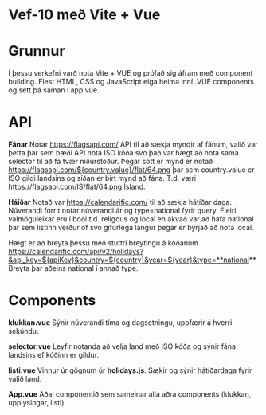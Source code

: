 # Vef-10 með Vite + Vue

# Grunnur
Í þessu verkefni varð nota Vite + VUE og prófað sig áfram með component building.
Flest HTML, CSS og JavaScript eiga heima inní .VUE components og sett þá saman í app.vue.

# API

**Fánar**
Notar https://flagsapi.com/ API til að sækja myndir af fánum, valið var þetta þar sem bæði API nota ISO kóða svo það var hægt að nota sama selector til að fá tvær niðurstöður.
Þegar sótt er mynd er notað https://flagsapi.com/${country.value}/flat/64.png þar sem country.value er ISO gildi landsins og síðan er birt mynd að fána.
T.d. væri https://flagsapi.com/IS/flat/64.png Ísland.


**Háíðar**
Notað var https://calendarific.com/ til að sækja hátíðar daga. Núverandi forrit notar núverandi ár og type=national fyrir query. Fleiri valmöguleikar eru í boði t.d. religous og local en ákvað var að hafa national þar sem listinn verður of svo gífurlega langur þegar er byrjað að nota local.

Hægt er að breyta þessu með stuttri breytingu á kóðanum https://calendarific.com/api/v2/holidays?&api_key=${apiKey}&country=${country}&year=${year}&type=**national**
Breyta þar aðeins national í annað type.

# Components

**klukkan.vue**
Sýnir núverandi tíma og dagsetningu, uppfærir á hverri sekúndu.

**selector.vue**
Leyfir notanda að velja land með ISO kóða og sýnir fána landsins ef kóðinn er gildur.

**listi.vue**
Vinnur úr gögnum úr **holidays.js**.
Sækir og sýnir hátíðardaga fyrir valið land.

**App.vue**
Aðal componentið sem sameinar alla aðra components (klukkan, upplysingar, listi).

